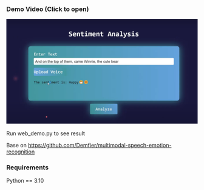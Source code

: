 ### Demo Video (Click to open)
[![Link](static/deploy_sentiment.png)](https://youtu.be/bU4ISSBHEYE)

Run web_demo.py to see result

Base on https://github.com/Demfier/multimodal-speech-emotion-recognition

### Requirements
Python == 3.10